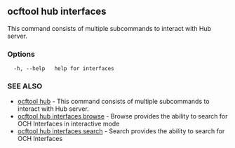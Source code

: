 ## ocftool hub interfaces

This command consists of multiple subcommands to interact with Hub server.

### Options

```
  -h, --help   help for interfaces
```

### SEE ALSO

* [ocftool hub](ocftool_hub.md)	 - This command consists of multiple subcommands to interact with Hub server.
* [ocftool hub interfaces browse](ocftool_hub_interfaces_browse.md)	 - Browse provides the ability to search for OCH Interfaces in interactive mode
* [ocftool hub interfaces search](ocftool_hub_interfaces_search.md)	 - Search provides the ability to search for OCH Interfaces

